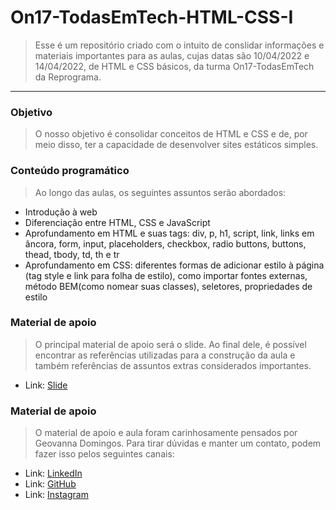# On17-TodasEmTech-HTML-CSS-I

> Esse é um repositório criado com o intuito de conslidar informações e materiais importantes para as aulas, cujas datas são 10/04/2022 e 14/04/2022, de HTML e CSS básicos, da turma On17-TodasEmTech da Reprograma.  

---

### Objetivo

> O nosso objetivo é consolidar conceitos de HTML e CSS e de, por meio disso, ter a capacidade de desenvolver sites estáticos simples.


### Conteúdo programático
> Ao longo das aulas, os seguintes assuntos serão abordados:
- Introdução à web
- Diferenciação entre HTML, CSS e JavaScript
- Aprofundamento em HTML e suas tags: div, p, h1, script, link, links em âncora, form, input, placeholders, checkbox, radio buttons, buttons, thead, tbody, td, th e tr
- Aprofundamento em CSS: diferentes formas de adicionar estilo à página (tag style e link para folha de estilo), como importar fontes externas, método BEM(como nomear suas classes), seletores, propriedades de estilo


### Material de apoio
> O principal material de apoio será o slide. Ao final dele, é possível encontrar as referências utilizadas para a construção da aula e também referências de assuntos extras considerados importantes.
-  Link: [Slide](https://docs.google.com/presentation/d/1UMJJ4_Uh-Np8DO-uQNYdQG5oBhXR9YxT/edit?usp=sharing&ouid=111531702955710789607&rtpof=true&sd=true) 


### Material de apoio
> O material de apoio e aula foram carinhosamente pensados por Geovanna Domingos. Para tirar dúvidas e manter um contato, podem fazer isso pelos seguintes canais:
-  Link: [LinkedIn](https://www.linkedin.com/in/geovanna-domingos-b31b79190)
-  Link: [GitHub](https://github.com/geovannaadomingos)
-  Link: [Instagram](https://www.instagram.com/geovannaadomingos/)
